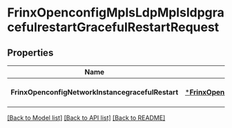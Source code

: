 # FrinxOpenconfigMplsLdpMplsldpgracefulrestartGracefulRestartRequest

## Properties
Name | Type | Description | Notes
------------ | ------------- | ------------- | -------------
**FrinxOpenconfigNetworkInstancegracefulRestart** | [***FrinxOpenconfigMplsLdpMplsldpgracefulrestartGracefulRestart**](frinx.openconfig.mpls.ldp.mplsldpgracefulrestart.GracefulRestart.md) |  | [optional] [default to null]

[[Back to Model list]](../README.md#documentation-for-models) [[Back to API list]](../README.md#documentation-for-api-endpoints) [[Back to README]](../README.md)



